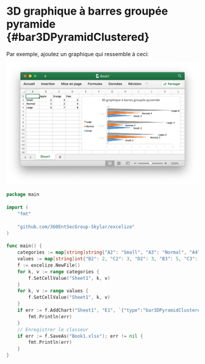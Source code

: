# 3D graphique à barres groupée pyramide {#bar3DPyramidClustered}

Par exemple, ajoutez un graphique qui ressemble à ceci:

<p align="center"><img width="770" src="../images/3d_pyramid_clustered_bar_chart.png" alt="créer 3D graphique à barres groupée pyramide avec excelize en utilisant Go"></p>

```go
package main

import (
    "fmt"

    "github.com/360EntSecGroup-Skylar/excelize"
)

func main() {
    categories := map[string]string{"A2": "Small", "A3": "Normal", "A4": "Large", "B1": "Apple", "C1": "Orange", "D1": "Pear"}
    values := map[string]int{"B2": 2, "C2": 3, "D2": 3, "B3": 5, "C3": 2, "D3": 4, "B4": 6, "C4": 7, "D4": 8}
    f := excelize.NewFile()
    for k, v := range categories {
        f.SetCellValue("Sheet1", k, v)
    }
    for k, v := range values {
        f.SetCellValue("Sheet1", k, v)
    }
    if err := f.AddChart("Sheet1", "E1", `{"type":"bar3DPyramidClustered","series":[{"name":"Sheet1!$A$2","categories":"","values":"Sheet1!$B$2:$D$2"},{"name":"Sheet1!$A$3","categories":"Sheet1!$B$1:$D$1","values":"Sheet1!$B$3:$D$3"},{"name":"Sheet1!$A$4","categories":"Sheet1!$B$1:$D$1","values":"Sheet1!$B$4:$D$4"}],"format":{"x_scale":1.0,"y_scale":1.0,"x_offset":15,"y_offset":10,"print_obj":true,"lock_aspect_ratio":false,"locked":false},"legend":{"position":"left","show_legend_key":false},"title":{"name":"3D graphique à barres groupée pyramide"},"plotarea":{"show_bubble_size":true,"show_cat_name":false,"show_leader_lines":false,"show_percent":true,"show_series_name":true,"show_val":true},"show_blanks_as":"zero"}`); err != nil {
        fmt.Println(err)
    }
    // Enregistrer le classeur
    if err := f.SaveAs("Book1.xlsx"); err != nil {
        fmt.Println(err)
    }
}
```
